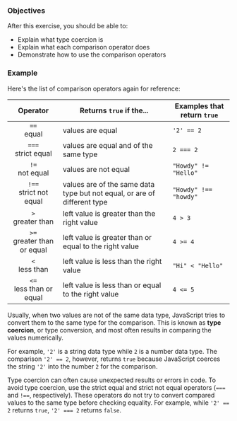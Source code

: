 <!--{ ids:[141], language:'JavaScript', type:'workshop', order: 15, name:'Type Coercion', description:'Coerce one data type into a another... everyone's doing it!' } -->
### Objectives

After this exercise, you should be able to:

- Explain what type coercion is
- Explain what each comparison operator does
- Demonstrate how to use the comparison operators

### Example

Here's the list of comparison operators again for reference:

| Operator                      | Returns `true` if the...                                                 | Examples that return `true` |
| :---------------------------: | ------------------------------------------------------------------------ | --------------------------- |
| `==`<br>equal                 | values are equal                                                         | `'2' == 2`                  |
| `===`<br>strict equal         | values are equal and of the same type                                    | `2 === 2`                   |
| `!=`<br>not equal             | values are not equal                                                     | `"Howdy" != "Hello"`        |
| `!==`<br>strict not equal     | values are of the same data type but not equal, or are of different type | `"Howdy" !== "howdy"`       |
| `>`<br>greater than           | left value is greater than the right value                               | `4 > 3`                     |
| `>=`<br>greater than or equal | left value is greater than or equal to the right value                   | `4 >= 4`                    |
| `<`<br>less than              | left value is less than the right value                                  | `"Hi" < "Hello"`            |
| `<=`<br>less than or equal    | left value is less than or equal to the right value                      | `4 <= 5`                    |

Usually, when two values are not of the same data type, JavaScript tries to convert them to the same type for the comparison. This is known as __type coercion__, or type conversion, and most often results in comparing the values numerically.

For example, `'2'` is a string data type while `2` is a number data type. The comparison `'2' == 2`, however, returns `true` because JavaScript coerces the string `'2'` into the number `2` for the comparison.

Type coercion can often cause unexpected results or errors in code. To avoid type coercion, use the strict equal and strict not equal operators (`===` and `!==`, respectively). These operators do not try to convert compared values to the same type before checking equality. For example, while `'2' == 2` returns `true`, `'2' === 2` returns `false`.
